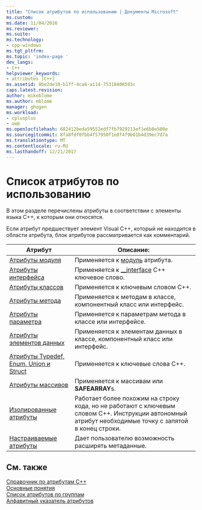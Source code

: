 ```yaml
---
title: "Список атрибутов по использованию | Документы Microsoft"
ms.custom: 
ms.date: 11/04/2016
ms.reviewer: 
ms.suite: 
ms.technology:
- cpp-windows
ms.tgt_pltfrm: 
ms.topic: 'index-page '
dev_langs:
- C++
helpviewer_keywords:
- attributes [C++]
ms.assetid: 8be2de10-b1ff-4ca4-a114-75318408593c
caps.latest.revision: 
author: mikeblome
ms.author: mblome
manager: ghogen
ms.workload:
- cplusplus
- uwp
ms.openlocfilehash: 682412beda59552edf7fb7929213ef1e6b8e500e
ms.sourcegitcommit: 8fa8fdf0fbb4f57950f1e8f4f9b81b4d39ec7d7a
ms.translationtype: MT
ms.contentlocale: ru-RU
ms.lasthandoff: 12/21/2017
---
```

# <a name="attributes-by-usage"></a>Список атрибутов по использованию
В этом разделе перечислены атрибуты в соответствии с элементы языка C++, к которым они относятся.  
  
 Если атрибут предшествует элемент Visual C++, который не находится в области атрибута, блок атрибутов рассматривается как комментарий.  
  
|Атрибут|Описание:|  
|---------------|-----------------|  
|[Атрибуты модуля](../windows/module-attributes.md)|Применяется к [модуль](../windows/module-cpp.md) атрибута.|  
|[Атрибуты интерфейса](../windows/interface-attributes.md)|Применяется к [__interface](../cpp/interface.md) C++ ключевое слово.|  
|[Атрибуты классов](../windows/class-attributes.md)|Применяется к ключевым словом C++.|  
|[Атрибуты метода](../windows/method-attributes.md)|Применяется к методам в классе, компонентный класс или интерфейс.|  
|[Атрибуты параметра](../windows/parameter-attributes.md)|Применяется к параметрам метода в классе или интерфейсе.|  
|[Атрибуты элементов данных](../windows/data-member-attributes.md)|Применяется к элементам данных в классе, компонентный класс или интерфейс.|  
|[Атрибуты Typedef, Enum, Union и Struct](../windows/typedef-enum-union-and-struct-attributes.md)|Применяется к ключевые слова C++.|  
|[Атрибуты массивов](../windows/array-attributes.md)|Применяется к массивам или **SAFEARRAY**s.|  
|[Изолированные атрибуты](../windows/stand-alone-attributes.md)|Работает более похожим на строку кода, но не работают с ключевым словом C++. Инструкции автономный атрибут необходимые точку с запятой в конец строки.|  
|[Настраиваемые атрибуты](../windows/custom-attributes-cpp.md)|Дает пользователю возможность расширять метаданные.|  
  
## <a name="see-also"></a>См. также  
 [Справочник по атрибутам C++](../windows/cpp-attributes-reference.md)   
 [Основные понятия](../windows/attributed-programming-concepts.md)   
 [Список атрибутов по группам](../windows/attributes-by-group.md)   
 [Алфавитный указатель атрибутов](../windows/attributes-alphabetical-reference.md)